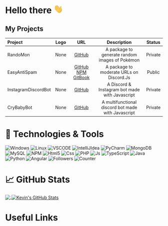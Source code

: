 <!--
**thekevinava/thekevinava** is a ✨ _special_ ✨ repository because its `README.md` (this file) appears on your GitHub profile.

Here are some ideas to get you started:

- 🔭 I’m currently working on ...
- 🌱 I’m currently learning ...
- 👯 I’m looking to collaborate on ...
- 🤔 I’m looking for help with ...
- 💬 Ask me about ...
- 📫 How to reach me: ...
- 😄 Pronouns: ...
- ⚡ Fun fact: ...
-->

# Hello there <img src="https://raw.githubusercontent.com/thekevinava/thekevinava/main/assets/wave.gif" width="30px">

## My Projects
| Project        | Logo           | URL           | Description | Status |
|:------------- |:-------------:|:-------------:|:--------------:|:--------------:|
| RandoMon | None |[GitHub](https://github.com/thekevinava/RandoMon) | A package to generate random images of Pokémon | Private |
| EasyAntiSpam | None |[GitHub](https://github.com/thekevinava/EasyAntiSpam) [NPM](https://www.npmjs.com/package/easyantispam) [GitBook](https://thekevinava.gitbook.io/easyantispam/) | A package to moderate URLs on Discord.Js | Public |
| InstagramDiscordBot | None |[GitHub](https://github.com/thekevinava/InstagramDiscordBot) | A Discord & Instagram bot made with Javascript | Private |
| CryBabyBot | None |[GitHub](https://github.com/thekevinava/CryBabyBot) | A multifunctional discord bot made with Javascript | Private |

# 🔧 Technologies & Tools

<p>
  <img alt="Windows" src="https://img.shields.io/badge/OS-Windows-informational?style=flat&logo=windows&logoColor=white&color=e15d31" />
  <img alt="Linux" src="https://img.shields.io/badge/OS-Linux-informational?style=flat&logo=linux&logoColor=white&color=e15d31" />

  <img alt="VSCODE" src="https://img.shields.io/badge/Editor-Visual Studio Code-informational?style=flat&logo=visual-studio-code&logoColor=white&color=e236ad" />
  <img alt="IntelliJIdea" src="https://img.shields.io/badge/Editor-IntelliJ Idea-informational?style=flat&logo=intellij-idea&logoColor=white&color=e236ad" />
  <img alt="PyCharm" src="https://img.shields.io/badge/Editor-PyCharm-informational?style=flat&logo=pycharm&logoColor=white&color=e236ad" />

  <img alt="MongoDB" src="https://img.shields.io/badge/Tools-MongoDB-informational?style=flat&logo=mongodb&logoColor=white&color=f3a137" />
  <img alt="MySQL" src="https://img.shields.io/badge/Tools-MySQL-informational?style=flat&logo=mysql&logoColor=white&color=f3a137" />
  <img alt="NPM" src="https://img.shields.io/badge/Tools-NPM-informational?style=flat&logo=npm&logoColor=white&color=f3a137" />

  <img alt="Html5" src="https://img.shields.io/badge/Code-HTML5-informational?style=flat&logo=html5&logoColor=white&color=55d90f" />
  <img alt="Css" src="https://img.shields.io/badge/Code-CSS-informational?style=flat&logo=css3&logoColor=white&color=55d90f" />
  <img alt="PHP" src="https://img.shields.io/badge/Code-PHP-informational?style=flat&logo=php&logoColor=white&color=55d90f" />
  <img alt="Js" src="https://img.shields.io/badge/Code-JavasCript-informational?style=flat&logo=javascript&logoColor=white&color=55d90f" />
  <img alt="TypeScript" src="https://img.shields.io/badge/Code-TypeScript-informational?style=flat&logo=typescript&logoColor=white&color=55d90f" />
  <img alt="Java" src="https://img.shields.io/badge/Code-Java-informational?style=flate&logo=java&logoColor=white&color=55d90f" />
  <img alt="Python" src="https://img.shields.io/badge/Code-Python-informational?style=flat&logo=python&logoColor=white&color=55d90f" />
  <img alt="Angular" src="https://img.shields.io/badge/Code-Angular-informational?style=flat&logo=angular&logoColor=white&color=55d90f" />
  
  <img alt="Followers" src="https://img.shields.io/github/followers/thekevinava?label=Followers&logo=github&color=e21724" />
  <img alt="Counter" src="https://komarev.com/ghpvc/?username=kevinava&color=e21724" />
</p>

# 📈 GitHub Stats

<a href="https://github.com/thekevinava">
  <img align="center" src="https://github-readme-stats.vercel.app/api/top-langs/?username=thekevinava&title_color=ffffff&text_color=c9cacc&icon_color=2bbc8a&bg_color=1d1f21" />
</a>

<a href="https://github.com/thekevinava">
  <img align="center" src="https://github-readme-stats.vercel.app/api?username=thekevinava&show_icons=true&line_height=27&count_private=true&title_color=ffffff&text_color=c9cacc&icon_color=2bbc8a&bg_color=1d1f21" alt="Kevin's GitHub Stats" />
</a>

# Useful Links

